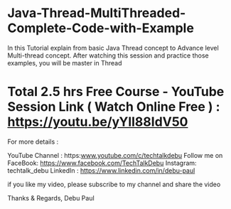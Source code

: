 # Java-Thread-MultiThreaded-Complete-Code-with-Example
In this Tutorial explain from basic Java Thread concept to Advance level Multi-thread concept. After watching this session and practice those examples, you will be master in Thread

# Total 2.5 hrs Free Course - YouTube Session Link ( Watch Online Free ) : https://youtu.be/yYlI88IdV50

For more details : 

YouTube Channel : https:www.youtube.com/c/techtalkdebu
Follow me on FaceBook: https://www.facebook.com/TechTalkDebu
Instagram: techtalk_debu
LinkedIn : https://www.linkedin.com/in/debu-paul

if you like my video, please subscribe to my channel and share the video

Thanks & Regards,
Debu Paul

